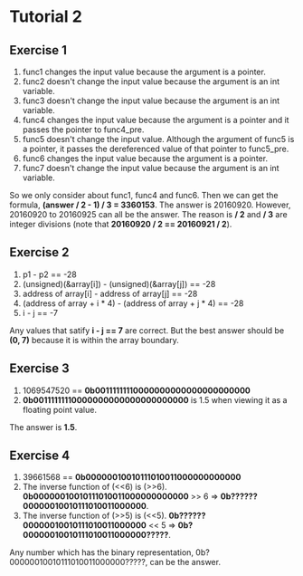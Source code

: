 Tutorial 2
==========

## Exercise 1 
1. func1 changes the input value because the argument is a pointer.
2. func2 doesn't change the input value because the argument is an int variable.
3. func3 doesn't change the input value because the argument is an int variable.
4. func4 changes the input value because the argument is a pointer and it passes the pointer to func4\_pre.
5. func5 doesn't change the input value. Although the argument of func5 is a pointer, it passes the dereferenced value of that pointer to func5\_pre.
6. func6 changes the input value because the argument is a pointer.
7. func7 doesn't change the input value because the argument is an int variable.

So we only consider about func1, func4 and func6. Then we can get the formula, **(answer / 2 - 1) / 3 = 3360153**. The answer is 20160920. However, 20160920 to 20160925 can all be the answer. The reason is **/ 2** and **/ 3** are integer divisions (note that **20160920 / 2 == 20160921 / 2**).

## Exercise 2
1. p1 - p2 == -28
2. (unsigned)(&array[i]) - (unsigned)(&array[j]) == -28
3. address of array[i] - address of array[j] == -28
4. (address of array + i * 4) - (address of array + j * 4) == -28
5. i - j == -7

Any values that satify **i - j == 7** are correct. But the best answer should be **(0, 7)** because it is within the array boundary.

## Exercise 3
1. 1069547520 == **0b00111111110000000000000000000000**
2. **0b00111111110000000000000000000000** is 1.5 when viewing it as a floating point value.

The answer is **1.5**.

## Exercise 4
1. 39661568 == **0b00000010010111010011000000000000**
2. The inverse function of (<<6) is (>>6). **0b00000010010111010011000000000000** >> 6 => **0b??????00000010010111010011000000**.
3. The inverse function of (>>5) is (<<5).  **0b??????00000010010111010011000000** << 5 => **0b?00000010010111010011000000?????**.

Any number which has the binary representation, 0b?00000010010111010011000000?????, can be the answer.

